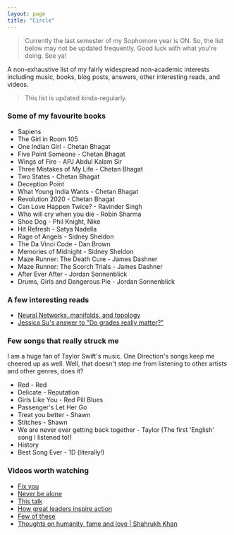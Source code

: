 ```yaml
---
layout: page
title: "Circle"
---
```


> Currently the last semester of my Sophomore year is ON. So, the list below may not be updated frequently. Good luck with what you're doing. See ya!

A non-exhaustive list of my fairly widespread non-academic interests including music, books, blog posts, answers, other interesting reads, and videos.

> This list is updated kinda-regularly.

### Some of my favourite books
* Sapiens
* The Girl in Room 105
* One Indian Girl - Chetan Bhagat
* Five Point Someone - Chetan Bhagat
* Wings of Fire - APJ Abdul Kalam Sir
* Three Mistakes of My Life - Chetan Bhagat
* Two States - Chetan Bhagat
* Deception Point
* What Young India Wants - Chetan Bhagat
* Revolution 2020 - Chetan Bhagat
* Can Love Happen Twice? - Ravinder Singh
* Who will cry when you die - Robin Sharma
* Shoe Dog - Phil Knight, Nike
* Hit Refresh - Satya Nadella
* Rage of Angels - Sidney Sheldon
* The Da Vinci Code - Dan Brown
* Memories of Midnight - Sidney Sheldon
* Maze Runner: The Death Cure - James Dashner
* Maze Runner: The Scorch Trials - James Dashner
* After Ever After - Jordan Sonnenblick
* Drums, Girls and Dangerous Pie - Jordan Sonnenblick


### A few interesting reads
* [Neural Networks, manifolds, and topology](http://colah.github.io/posts/2014-03-NN-Manifolds-Topology/)
* [Jessica Su's answer to "Do grades really matter?"](https://qr.ae/TUGTI8)

### Few songs that really struck me
I am a huge fan of Taylor Swift's music. One Direction's songs keep me cheered up as well. Well, that doesn't stop me from listening to other artists and other genres, does it?
* Red - Red
* Delicate - Reputation
* Girls Like You - Red Pill Blues
* Passenger's Let Her Go
* Treat you better - Shawn
* Stitches - Shawn
* We are never ever getting back together - Taylor (The first 'English' song I listened to!)
* History
* Best Song Ever - 1D (literally!)

### Videos worth watching
* [Fix you](https://www.youtube.com/watch?v=AEp08vVYreg)
* [Never be alone](https://www.youtube.com/watch?v=N7VCLNBNJQs)
* [This talk](https://www.youtube.com/watch?v=arj7oStGLkU)
* [How great leaders inspire action](https://www.youtube.com/watch?v=qp0HIF3SfI4)
* [Few of these](https://www.youtube.com/watch?v=iG9CE55wbtY&list=PL70DEC2B0568B5469)
* [Thoughts on humanity, fame and love \| Shahrukh Khan](https://www.youtube.com/watch?v=0NV1KdWRHck&t=120s)
